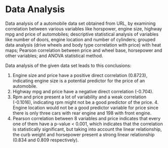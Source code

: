 # Data Analysis

Data analysis of a automobile data set obtained from URL, by examining correlation between various variables like horspower, engine size, highway mpg and price of automobiles; descriptive statistical analysis of variables like number of doors, engine location and number of cylinders; grouped data analysis (drive wheels and body type correlation with price) with heat maps; Pearson correlation between price and wheel base, horsepower and other variables; and ANOVA statistical method.

Data analysis of the given data set leads to this conclusions: 

  1. Engine size and price have a positive direct correlation (0.8723), indicating engine size is a potential predictor for the price of an automobile. 
  2. Highway mpg and price have a negative direct correlation (-0.704). 
  3. Rpm and price present a lot of variability and a weak correlation (-0.1016), indicating rpm might not be a good predictor of the price. 4. Engine location would not be a good predictor variable for price since there is only three cars with rear engine and 198 with front engine. 
  5. Pearson correlation between 8 variables and price indicates that every one of them have a p-value < 0.001, which indicates that the correlation is statistically significant, but taking into account the linear relationship, the curb weight and horsepower present a strong linear relationship (0.834 and 0.809 respectively).
